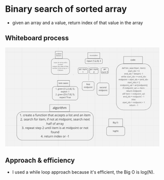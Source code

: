 # Binary search of sorted array
- given an array and a value, return index of that value in the array

## Whiteboard process
![alt whiteboard](array-binary-search.png)

## Approach & efficiency
- I used a while loop approach because it's efficient, the Big O is log(N).
